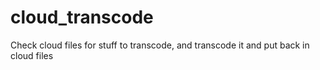 cloud_transcode
===============

Check cloud files for stuff to transcode, and transcode it and put back in cloud files
